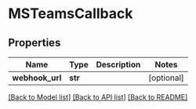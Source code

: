 # MSTeamsCallback

## Properties
Name | Type | Description | Notes
------------ | ------------- | ------------- | -------------
**webhook_url** | **str** |  | [optional] 

[[Back to Model list]](../README.md#documentation-for-models) [[Back to API list]](../README.md#documentation-for-api-endpoints) [[Back to README]](../README.md)


